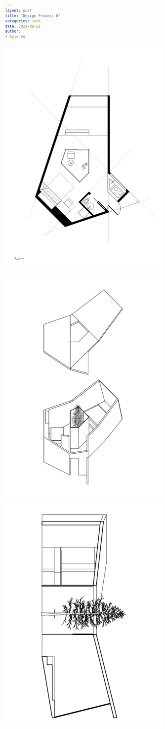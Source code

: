 ```yaml
---
layout: post
title: "Design Process 6"
categories: junk
date: 2021-09-21
author:
- Kyle Su
---
```



![3](https://github.com/Kyle7914/2021Fall-studio/blob/master/assets/%E5%B1%8F%E5%B9%95%E5%BF%AB%E7%85%A7%202021-09-30%20%E4%B8%8B%E5%8D%885.32.00.png?raw=true)

![5](https://github.com/Kyle7914/2021Fall-studio/blob/master/assets/%E5%B1%8F%E5%B9%95%E5%BF%AB%E7%85%A7%202021-09-30%20%E4%B8%8B%E5%8D%885.33.09.png?raw=true)

![4](https://github.com/Kyle7914/2021Fall-studio/blob/master/assets/%E5%B1%8F%E5%B9%95%E5%BF%AB%E7%85%A7%202021-09-30%20%E4%B8%8B%E5%8D%885.42.56.png?raw=true)

